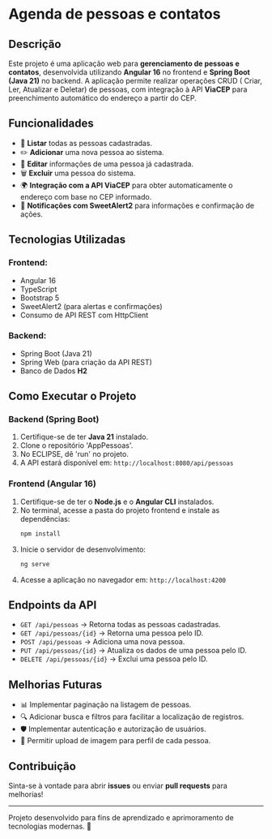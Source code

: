 # Agenda de pessoas e contatos

## Descrição
Este projeto é uma aplicação web para **gerenciamento de pessoas e contatos**, desenvolvida utilizando **Angular 16** no frontend e **Spring Boot (Java 21)** no backend. A aplicação permite realizar operações CRUD (
Criar, Ler, Atualizar e Deletar) de pessoas, com integração à API **ViaCEP** para preenchimento automático do endereço a partir do CEP.

## Funcionalidades
- 📌 **Listar** todas as pessoas cadastradas.
- ✏️ **Adicionar** uma nova pessoa ao sistema.
- 🔄 **Editar** informações de uma pessoa já cadastrada.
- 🗑️ **Excluir** uma pessoa do sistema.
- 🌍 **Integração com a API ViaCEP** para obter automaticamente o endereço com base no CEP informado.
- 🚀 **Notificações com SweetAlert2** para informações e confirmação de ações.

## Tecnologias Utilizadas
### **Frontend:**
- Angular 16
- TypeScript
- Bootstrap 5
- SweetAlert2 (para alertas e confirmações)
- Consumo de API REST com HttpClient

### **Backend:**
- Spring Boot (Java 21)
- Spring Web (para criação da API REST)
- Banco de Dados **H2**

## Como Executar o Projeto
### **Backend (Spring Boot)**
1. Certifique-se de ter **Java 21** instalado.
2. Clone o repositório 'AppPessoas'.
3. No ECLIPSE, dê 'run' no projeto.
4. A API estará disponível em: `http://localhost:8080/api/pessoas`

### **Frontend (Angular 16)**
1. Certifique-se de ter o **Node.js** e o **Angular CLI** instalados.
2. No terminal, acesse a pasta do projeto frontend e instale as dependências:
   ```sh
   npm install
   ```
3. Inicie o servidor de desenvolvimento:
   ```sh
   ng serve
   ```
4. Acesse a aplicação no navegador em: `http://localhost:4200`

## Endpoints da API
- `GET /api/pessoas` → Retorna todas as pessoas cadastradas.
- `GET /api/pessoas/{id}` → Retorna uma pessoa pelo ID.
- `POST /api/pessoas` → Adiciona uma nova pessoa.
- `PUT /api/pessoas/{id}` → Atualiza os dados de uma pessoa pelo ID.
- `DELETE /api/pessoas/{id}` → Exclui uma pessoa pelo ID.

## Melhorias Futuras
- 📊 Implementar paginação na listagem de pessoas.
- 🔍 Adicionar busca e filtros para facilitar a localização de registros.
- 🛡️ Implementar autenticação e autorização de usuários.
- 📁 Permitir upload de imagem para perfil de cada pessoa.

## Contribuição
Sinta-se à vontade para abrir **issues** ou enviar **pull requests** para melhorias!

---

Projeto desenvolvido para fins de aprendizado e aprimoramento de tecnologias modernas. 🚀

